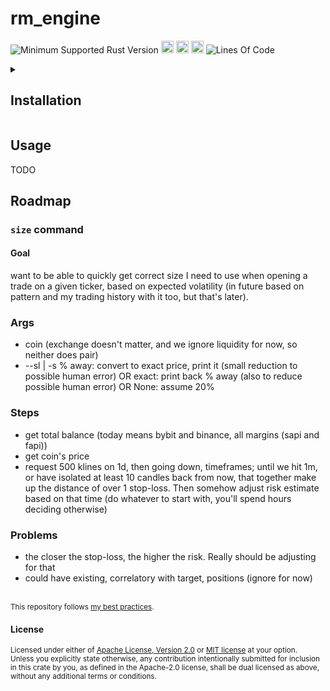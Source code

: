 # rm_engine
![Minimum Supported Rust Version](https://img.shields.io/badge/nightly-1.85+-ab6000.svg)
[<img alt="crates.io" src="https://img.shields.io/crates/v/rm_engine.svg?color=fc8d62&logo=rust" height="20" style=flat-square>](https://crates.io/crates/rm_engine)
[<img alt="docs.rs" src="https://img.shields.io/badge/docs.rs-66c2a5?style=for-the-badge&labelColor=555555&logo=docs.rs&style=flat-square" height="20">](https://docs.rs/rm_engine)
[<img alt="build status" src="https://img.shields.io/github/actions/workflow/status/valeratrades/rm_engine/ci.yml?branch=master&style=for-the-badge&style=flat-square" height="20">](https://github.com/valeratrades/rm_engine/actions?query=branch%3Amaster) <!--NB: Won't find it if repo is private-->
![Lines Of Code](https://img.shields.io/badge/LoC-177-lightblue)

<!-- markdownlint-disable -->
<details>
  <summary>
    <h2>Installation</h2>
  </summary>
	<pre><code class="language-sh">TODO</code></pre>
</details>
<!-- markdownlint-restore -->

## Usage
TODO


## Roadmap


### `size` command
#### Goal
want to be able to quickly get correct size I need to use when opening a trade on a given ticker, based on expected volatility (in future based on pattern and my trading history with it too, but that's later).


### Args
- coin (exchange doesn't matter, and we ignore liquidity for now, so neither does pair)
- --sl | -s
	% away: convert to exact price, print it (small reduction to possible human error)
	OR
	exact: print back % away (also to reduce possible human error)
	OR
	None: assume 20%


### Steps
- get total balance (today means bybit and binance, all margins (sapi and fapi))
- get coin's price
- request 500 klines on 1d, then going down, timeframes; until we hit 1m, or have isolated at least 10 candles back from now, that together make up the distance of over 1 stop-loss. Then somehow adjust risk estimate based on that time (do whatever to start with, you'll spend hours deciding otherwise)

### Problems
- the closer the stop-loss, the higher the risk. Really should be adjusting for that
- could have existing, correlatory with target, positions (ignore for now)

<br>

<sup>
This repository follows <a href="https://github.com/valeratrades/.github/tree/master/best_practices">my best practices</a>.
</sup>

#### License

<sup>
Licensed under either of <a href="LICENSE-APACHE">Apache License, Version
2.0</a> or <a href="LICENSE-MIT">MIT license</a> at your option.
</sup>

<br>

<sub>
Unless you explicitly state otherwise, any contribution intentionally submitted
for inclusion in this crate by you, as defined in the Apache-2.0 license, shall
be dual licensed as above, without any additional terms or conditions.
</sub>
